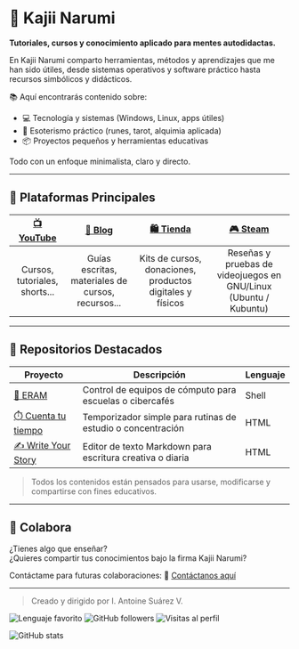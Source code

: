# 🌙 Kajii Narumi

**Tutoriales, cursos y conocimiento aplicado para mentes autodidactas.**

En Kajii Narumi comparto herramientas, métodos y aprendizajes que me han sido útiles, desde sistemas operativos y software práctico hasta recursos simbólicos y didácticos.

📚 Aquí encontrarás contenido sobre:

- 💻 Tecnología y sistemas (Windows, Linux, apps útiles)  
- 🔮 Esoterismo práctico (runes, tarot, alquimia aplicada)  
- 📦 Proyectos pequeños y herramientas educativas

Todo con un enfoque minimalista, claro y directo.


---

## 📌 Plataformas Principales

| [📺 YouTube](https://youtube.com/@kajiinarumi) | [📝 Blog](https://blog.kajiinarumi.com) | [🛍️ Tienda](https://kajiinarumi.com) | [🎮 Steam](https://store.steampowered.com/curator/42511696-Kajii-Narumi/) |
|:---------------------------------------------:|:---------------------------------------:|:------------------------------------:|:-------------------------------------------------------------------------:|
| Cursos, tutoriales, shorts...                 | Guías escritas, materiales de cursos, recursos... | Kits de cursos, donaciones, productos digitales y físicos | Reseñas y pruebas de videojuegos en GNU/Linux (Ubuntu / Kubuntu) |


---

## 📂 Repositorios Destacados

| Proyecto                          | Descripción                                                             | Lenguaje      |
|----------------------------------|-------------------------------------------------------------------------|---------------|
| [📘 ERAM](https://kajiinarumi.github.io/ERAM/)              | Control de equipos de cómputo para escuelas o cibercafés               | Shell         |
| [⏱️ Cuenta tu tiempo](https://kajiinarumi.github.io/Cuenta-tu-tiempo/) | Temporizador simple para rutinas de estudio o concentración            | HTML          |
| [✍️ Write Your Story](https://kajiinarumi.github.io/write-your-story/) | Editor de texto Markdown para escritura creativa o diaria                       | HTML          |


> Todos los contenidos están pensados para usarse, modificarse y compartirse con fines educativos.

---

## 🤝 Colabora

¿Tienes algo que enseñar?  
¿Quieres compartir tus conocimientos bajo la firma Kajii Narumi?

Contáctame para futuras colaboraciones:
📧 [Contáctanos aquí](https://kajiinarumi.com/contact)

---

> Creado y dirigido por I. Antoine Suárez V.
>
![Lenguaje favorito](https://img.shields.io/badge/lenguaje-JavaScript-yellow)
![GitHub followers](https://img.shields.io/github/followers/KajiiNarumi?label=Seguidores&style=social)
![Visitas al perfil](https://komarev.com/ghpvc/?username=KajiiNarumi&color=blue)

![GitHub stats](https://github-readme-stats.vercel.app/api?username=KajiiNarumi&show_icons=true&theme=radical)
